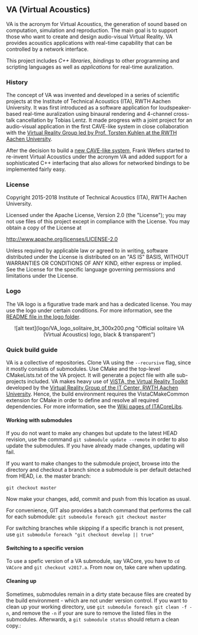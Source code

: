 ## VA (Virtual Acoustics)

VA is the acronym for Virtual Acoustics, the generation of sound based on computation, simulation and reproduction.
The main goal is to support those who want to create and design audio-visual Virtual Reality.
VA provides acoustics applications with real-time capability that can be controlled by a network interface.

This project includes *C++ libraries*, *bindings* to other programming and scripting languages as well as *applications* for real-time auralization.

### History

The concept of VA was invented and developed in a series of scientific projects at the Institute of Technical Acoustics (ITA), RWTH Aachen University. It was first introduced as a software application for loudspeaker-based real-time auralization using binaural rendering and 4-channel cross-talk cancellation by Tobias Lentz. It made progress with a joint project for an audio-visual application in the first CAVE-like system in close collaboration with the [Virtual Reality Group led by Prof. Torsten Kuhlen at the RWTH Aachen University](http://www.vr.rwth-aachen.de).

After the decision to build a [new CAVE-like system](http://www.itc.rwth-aachen.de/cms/IT-Center/Forschung-Projekte/Virtuelle-Realitaet/Infrastruktur/~fgqa/aixCAVE/), Frank Wefers started to re-invent Virtual Acoustics under the acronym VA and added support for a sophisticated C++ interfacing that also allows for networked bindings to be implemented fairly easy.


### License

Copyright 2015-2018 Institute of Technical Acoustics (ITA), RWTH Aachen University.

Licensed under the Apache License, Version 2.0 (the "License");
you may not use files of this project except in compliance with the License.
You may obtain a copy of the License at

<http://www.apache.org/licenses/LICENSE-2.0>

Unless required by applicable law or agreed to in writing, software
distributed under the License is distributed on an "AS IS" BASIS,
WITHOUT WARRANTIES OR CONDITIONS OF ANY KIND, either express or implied.
See the License for the specific language governing permissions and
limitations under the License.


### Logo

The VA logo is a figurative trade mark and has a dedicated license. You may use the logo under certain conditions. For more information, see the [README file in the logo folder](logo/README.md).

<center>
![alt text](logo/VA_logo_solitaire_bt_300x200.png "Official solitaire VA (Virtual Acoustics) logo, black & transparent")
</center>


### Quick build guide

VA is a collective of repositories. Clone VA using the `--recursive` flag, since it mostly consists of submodules.
Use CMake and the top-level CMakeLists.txt of the VA project. It will generate a poject file with alle sub-projects included.
VA makes heavy use of [ViSTA, the Virtual Reality Toolkit](https://sourceforge.net/projects/vistavrtoolkit/files/) developed by the [Virtual Reality Group of the IT Center, RWTH Aachen University](http://www.itc.rwth-aachen.de/cms/IT-Center/Forschung-Projekte/~eubl/Virtuelle-Realitaet/).
Hence, the build environment requires the VistaCMakeCommon extension for CMake in order to define and resolve all required dependencies.
For more information, see the [Wiki pages of ITACoreLibs](https://git.rwth-aachen.de/ita/ITACoreLibs/wikis/home).


#### Working with submodules

If you do not want to make any changes but update to the latest HEAD revision, use the command `git submodule update --remote` in order to also update the submodules.
If you have already made changes, updating will fail.

If you want to make changes to the submodule project, browse into the directory and checkout a branch since a submodule is per default detached from HEAD, i.e. the master branch:

`git checkout master`

Now make your changes, add, commit and push from this location as usual.

For convenience, GIT also provides a batch command that performs the call for each submodule:
`git submodule foreach git checkout master`

For switching branches while skipping if a specific branch is not present, use
`git submodule foreach "git checkout develop || true"`


#### Switching to a specific version

To use a spefic version of a VA submodule, say VACore, you have to `cd VACore` and `git checkout v2017.a`. From now on, take care when updating.


#### Cleaning up

Sometimes, submodules remain in a dirty state because files are created by the build environment - which are not under version control.
If you want to clean up your working directory, use `git submodule foreach git clean -f -n`, and remove the `-n` if your are sure to remove the listed files in the submodules.
Afterwards, a `git submodule status` should return a clean copy.:
